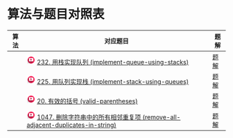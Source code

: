# 算法与题目对照表

| 算法  | 对应题目                                                                                                                                                                                                                                                                                                                          | 题解                                                       |
|-----|-------------------------------------------------------------------------------------------------------------------------------------------------------------------------------------------------------------------------------------------------------------------------------------------------------------------------------|----------------------------------------------------------|
|     | [<img src="../images/video.jpg" width="20"/>](https://www.bilibili.com/video/BV1nY4y1w7VC?spm_id_from=333.788.videopod.sections&vd_source=f881def7ea7cf10e6fa73627efe940dd) [232. 用栈实现队列 (implement-queue-using-stacks)](https://leetcode.cn/problems/implement-queue-using-stacks/description/)                              | [题解](implement-queue-using-stacks/README.md)             |
|     | [<img src="../images/video.jpg" width="20"/>](https://www.bilibili.com/video/BV1Fd4y1K7sm?spm_id_from=333.788.player.switch&vd_source=f881def7ea7cf10e6fa73627efe940dd) [225. 用队列实现栈 (implement-stack-using-queues)](https://leetcode.cn/problems/implement-stack-using-queues/description/)                                  | [题解](implement-stack-using-queues/README.md)             |
|     | [<img src="../images/video.jpg" width="20"/>](https://www.bilibili.com/video/BV1AF411w78g?spm_id_from=333.788.player.switch&vd_source=f881def7ea7cf10e6fa73627efe940dd) [20. 有效的括号 (valid-parentheses)](https://leetcode.cn/problems/valid-parentheses/description/)                                                          | [题解](valid-parentheses/README.md)                        |
|     | [<img src="../images/video.jpg" width="20"/>](https://www.bilibili.com/video/BV12a411P7mw?spm_id_from=333.788.player.switch&vd_source=f881def7ea7cf10e6fa73627efe940dd) [1047. 删除字符串中的所有相邻重复项 (remove-all-adjacent-duplicates-in-string)](https://leetcode.cn/problems/remove-all-adjacent-duplicates-in-string/description/) | [题解](remove-all-adjacent-duplicates-in-string/README.md) |


